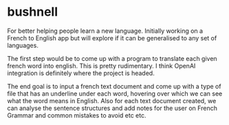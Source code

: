 # bushnell
For better helping people learn a new language. Initially working on a French to English app but will explore if it can be generalised to any set of languages.

The first step would be to come up with a program to translate each given french word into english. This is pretty rudimentary. I think OpenAI integration is definitely where the project is headed.

The end goal is to input a french text document and come up with a type of file that has an underline under each word, hovering over which we can see what the word means in English. Also for each text document created, we can analyse the sentence structures and add notes for the user on French Grammar and common mistakes to avoid etc etc. 
